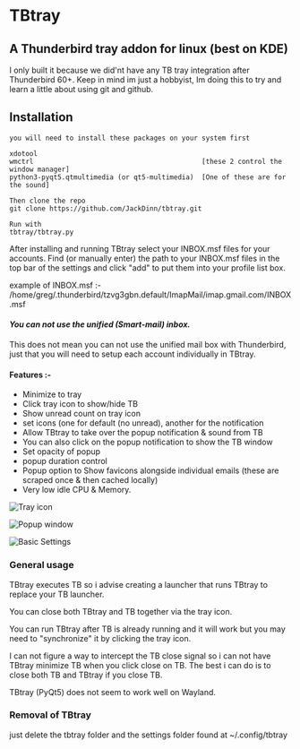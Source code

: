 # TBtray #

## A Thunderbird tray addon for linux (best on KDE) ##

I only built it because we did'nt have any TB tray integration after Thunderbird 60+.
Keep in mind im just a hobbyist, Im doing this to try and learn a little about using git and github.


## Installation ##

    you will need to install these packages on your system first

    xdotool
    wmctrl                                          [these 2 control the window manager]
    python3-pyqt5.qtmultimedia (or qt5-multimedia)  [One of these are for the sound]
    
    Then clone the repo 
    git clone https://github.com/JackDinn/tbtray.git
    
    Run with
    tbtray/tbtray.py



After installing and running TBtray select your INBOX.msf files for your accounts. 
Find (or manually enter) the path to your INBOX.msf files in the top bar of the settings and click "add" to put them
into your profile list box.

example of INBOX.msf :-
/home/greg/.thunderbird/tzvg3gbn.default/ImapMail/imap.gmail.com/INBOX.msf


#### **_You can not use the unified (Smart-mail) inbox._** ####
This does not mean you can not use the unified mail box with Thunderbird, just that you will need to setup each account individually in TBtray.


#### Features :- ####

* Minimize to tray
* Click tray icon to show/hide TB
* Show unread count on tray icon
* set icons (one for default (no unread), another for the notification
* Allow TBtray to take over the popup notification & sound from TB
* You can also click on the popup notification to show the TB window
* Set opacity of popup
* popup duration control
* Popup option to Show favicons alongside individual emails (these are scraped once & then cached locally)
* Very low idle CPU & Memory.



![Tray icon](https://i.imgur.com/Kocpyo8.png)

![Popup window](https://i.imgur.com/0AnneUK.png)

![Basic Settings](https://i.imgur.com/FLMLKWw.png)


### General usage ###
TBtray executes TB so i advise creating a launcher that runs TBtray to replace your TB launcher.

You can close both TBtray and TB together via the tray icon.

You can run TBtray after TB is already running and it will work but you may need to "synchronize" it by clicking the tray icon.

I can not figure a way to intercept the TB close signal so i can not have TBtray minimize TB when you click close on TB. The best i can do is to close both TB and TBtray if you close TB.

TBtray (PyQt5) does not seem to work well on Wayland.


### Removal of TBtray ###
just delete the tbtray folder and the settings folder found at ~/.config/tbtray